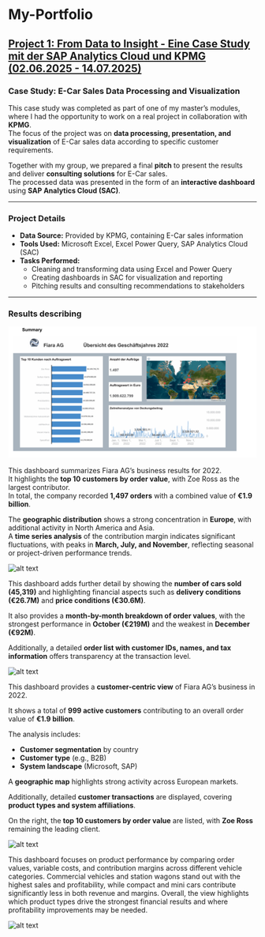 # My-Portfolio

## [Project 1: From Data to Insight - Eine Case Study mit der SAP Analytics Cloud und KPMG (02.06.2025 - 14.07.2025)](https://github.com/DucTung269/KPMG-Casestudy)

### Case Study: E-Car Sales Data Processing and Visualization

This case study was completed as part of one of my master’s modules, where I had the opportunity to work on a real project in collaboration with **KPMG**.  
The focus of the project was on **data processing, presentation, and visualization** of E-Car sales data according to specific customer requirements.  

Together with my group, we prepared a final **pitch** to present the results and deliver **consulting solutions** for E-Car sales.  
The processed data was presented in the form of an **interactive dashboard** using **SAP Analytics Cloud (SAC)**.  

---

### Project Details

- **Data Source:** Provided by KPMG, containing E-Car sales information  
- **Tools Used:** Microsoft Excel, Excel Power Query, SAP Analytics Cloud (SAC)  
- **Tasks Performed:**  
  - Cleaning and transforming data using Excel and Power Query  
  - Creating dashboards in SAC for visualization and reporting  
  - Pitching results and consulting recommendations to stakeholders

---
 
### Results describing

![alt text](https://github.com/DucTung269/My-Portfolio/blob/5814e5d45b1d2741613d10e63bb8b7e83d0b0d9c/Images/KPMG%20Summery%201.png)

This dashboard summarizes Fiara AG’s business results for 2022.  
It highlights the **top 10 customers by order value**, with Zoe Ross as the largest contributor.  
In total, the company recorded **1,497 orders** with a combined value of **€1.9 billion**.  

The **geographic distribution** shows a strong concentration in **Europe**, with additional activity in North America and Asia.  
A **time series analysis** of the contribution margin indicates significant fluctuations, with peaks in **March, July, and November**, reflecting seasonal or project-driven performance trends.  

![alt text](https://github.com/DucTung269/My-Portfolio/blob/0cb049937d3da40f89152d67cfb19bc9dda3a5b2/Images/KPMG%20Auftragswert%C3%BCbersicht%202.png)

This dashboard adds further detail by showing the **number of cars sold (45,319)** and highlighting financial aspects such as **delivery conditions (€26.7M)** and **price conditions (€30.6M)**.  

It also provides a **month-by-month breakdown of order values**, with the strongest performance in **October (€219M)** and the weakest in **December (€92M)**.  

Additionally, a detailed **order list with customer IDs, names, and tax information** offers transparency at the transaction level.  

![alt text](https://github.com/DucTung269/My-Portfolio/blob/abe85effbbd04bb7abf6e7281ee0cc2ca7e5d9fa/Images/KPMG%20Kunden%C3%BCbersicht%203%20.png)

This dashboard provides a **customer-centric view** of Fiara AG’s business in 2022.  

It shows a total of **999 active customers** contributing to an overall order value of **€1.9 billion**.  

The analysis includes:  
- **Customer segmentation** by country  
- **Customer type** (e.g., B2B)  
- **System landscape** (Microsoft, SAP)  

A **geographic map** highlights strong activity across European markets.  

Additionally, detailed **customer transactions** are displayed, covering **product types and system affiliations**.  

On the right, the **top 10 customers by order value** are listed, with **Zoe Ross** remaining the leading client.  

![alt text](https://github.com/DucTung269/My-Portfolio/blob/abe85effbbd04bb7abf6e7281ee0cc2ca7e5d9fa/Images/KPMG%20Produkt%C3%BCbersicht%204.png)

This dashboard focuses on product performance by comparing order values, variable costs, and contribution margins across different vehicle categories. Commercial vehicles and station wagons stand out with the highest sales and profitability, while compact and mini cars contribute significantly less in both revenue and margins. Overall, the view highlights which product types drive the strongest financial results and where profitability improvements may be needed.

![alt text](https://github.com/DucTung269/My-Portfolio/blob/79c7db56c473e03548fcb0ee33629357d3089563/Images/KPMG%20Markt%C3%BCbersicht%205.png)

